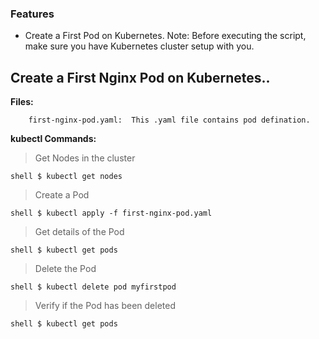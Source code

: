 ### Features

-  Create a First Pod on Kubernetes.
Note: Before executing the script, make sure you have Kubernetes cluster setup with you.

Create a First Nginx Pod on Kubernetes..
-------------

**Files:** 
```
    first-nginx-pod.yaml:  This .yaml file contains pod defination.

```

**kubectl Commands:**

>Get Nodes in the cluster

    shell $ kubectl get nodes

>Create a Pod
    
    shell $ kubectl apply -f first-nginx-pod.yaml

>Get details of the Pod 

    shell $ kubectl get pods

> Delete the Pod

    shell $ kubectl delete pod myfirstpod

> Verify if the Pod has been deleted
    
    shell $ kubectl get pods

